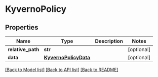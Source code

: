 # KyvernoPolicy

## Properties
Name | Type | Description | Notes
------------ | ------------- | ------------- | -------------
**relative_path** | **str** |  | [optional] 
**data** | [**KyvernoPolicyData**](KyvernoPolicyData.md) |  | [optional] 

[[Back to Model list]](../README.md#documentation-for-models) [[Back to API list]](../README.md#documentation-for-api-endpoints) [[Back to README]](../README.md)

